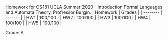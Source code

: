 Homework for CS181 UCLA Summer 2020 - Introduction Formal Languages and Automata Theory. Profressor Burgin. 
| Homework | Grades  |
| -------- | ------- |
| HW1      | 100/100 |
| HW2      | 100/100 |
| HW3      | 100/100 |
| HW4      | 100/100 |
| HW5    |   100/100      |

Grade: A
